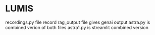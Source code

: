 # LUMIS
recordings.py file record 
rag_output file gives genai output
astra.py is combined verion of both files
astra1.py is streamlit combined version
